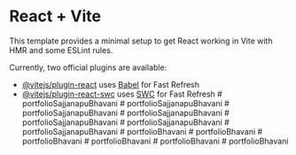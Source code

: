 # React + Vite

This template provides a minimal setup to get React working in Vite with HMR and some ESLint rules.

Currently, two official plugins are available:

- [@vitejs/plugin-react](https://github.com/vitejs/vite-plugin-react/blob/main/packages/plugin-react/README.md) uses [Babel](https://babeljs.io/) for Fast Refresh
- [@vitejs/plugin-react-swc](https://github.com/vitejs/vite-plugin-react-swc) uses [SWC](https://swc.rs/) for Fast Refresh
#   p o r t f o l i o S a j j a n a p u B h a v a n i  
 #   p o r t f o l i o S a j j a n a p u B h a v a n i  
 #   p o r t f o l i o S a j j a n a p u B h a v a n i  
 #   p o r t f o l i o S a j j a n a p u B h a v a n i  
 #   p o r t f o l i o S a j j a n a p u B h a v a n i  
 #   p o r t f o l i o S a j j a n a p u B h a v a n i  
 #   p o r t f o l i o S a j j a n a p u B h a v a n i  
 #   p o r t f o l i o B h a v a n i  
 #   p o r t f o l i o B h a v a n i  
 #   p o r t f o l i o B h a v a n i  
 #   p o r t f o l i o B h a v a n i  
 #   p o r t f o l i o B h a v a n i  
 #   p o r t f o l i o B h a v a n i  
 